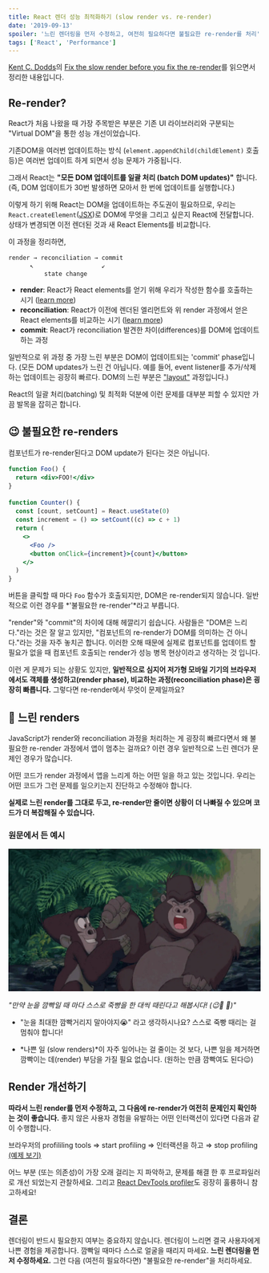 ```yaml
---
title: React 렌더 성능 최적화하기 (slow render vs. re-render)
date: '2019-09-13'
spoiler: '느린 렌더링을 먼저 수정하고, 여전히 필요하다면 불필요한 re-render를 처리'
tags: ['React', 'Performance']
---
```


[Kent C. Dodds](https://kentcdodds.com)의 [Fix the slow render before you fix the re-render](https://kentcdodds.com/blog/fix-the-slow-render-before-you-fix-the-re-render)를 읽으면서 정리한 내용입니다.

## Re-render?

React가 처음 나왔을 때 가장 주목받은 부분은 기존 UI 라이브러리와 구분되는 "Virtual DOM"을 통한 성능 개선이었습니다.

기존DOM을 여러번 업데이트하는 방식 (`element.appendChild(childElement)` 호출 등)은 여러번 업데이트 하게 되면서 성능 문제가 가중됩니다.

그래서 React는 **"모든 DOM 업데이트를 일괄 처리 (batch DOM updates)"** 합니다. (즉, DOM 업데이트가 30번 발생하면 모아서 한 번에 업데이트를 실행합니다.)

이렇게 하기 위해 React는 DOM을 업데이트하는 주도권이 필요하므로, 우리는 `React.createElement`([JSX](https://reactjs.org/docs/introducing-jsx.html))로 DOM에 무엇을 그리고 싶은지 React에 전달합니다. 상태가 변경되면 이전 렌더된 것과 새 React Elements를 비교합니다.

이 과정을 정리하면,

```
render → reconciliation → commit
      ↖                   ↙
          state change
```

- **render**: React가 React elements를 얻기 위해 우리가 작성한 함수를 호출하는 시기 ([learn more](https://kentcdodds.com/blog/what-is-jsx))
- **reconciliation**: React가 이전에 렌더된 엘리먼트와 위 render 과정에서 얻은 React elements를 비교하는 시기 ([learn more](https://ko.reactjs.org/docs/reconciliation.html))
- **commit**: React가 reconciliation 발견한 차이(differences)를 DOM에 업데이트하는 과정

일반적으로 위 과정 중 가장 느린 부분은 DOM이 업데이트되는 'commit' phase입니다. (모든 DOM updates가 느린 건 아닙니다. 예를 들어, event listener를 추가/삭제하는 업데이트는 굉장히 빠르다. DOM의 느린 부분은 ["layout"](https://www.youtube.com/watch?v=3bc71-xzoWA) 과정입니다.)

React의 일괄 처리(batching) 및 최적화 덕분에 이런 문제를 대부분 피할 수 있지만 가끔 발목을 잡히곤 합니다.

## 😉 불필요한 re-renders

컴포넌트가 re-render된다고 DOM update가 된다는 것은 아닙니다.

```jsx
function Foo() {
  return <div>FOO!</div>
}

function Counter() {
  const [count, setCount] = React.useState(0)
  const increment = () => setCount((c) => c + 1)
  return (
    <>
      <Foo />
      <button onClick={increment}>{count}</button>
    </>
  )
}
```

버튼을 클릭할 때 마다 `Foo` 함수가 호출되지만, DOM은 re-render되지 않습니다. 일반적으로 이런 경우를 *'불필요한 re-render'*라고 부릅니다.

"render"와 "commit"의 차이에 대해 헤깔리기 쉽습니다. 사람들은 "DOM은 느리다."라는 것은 잘 알고 있지만, "컴포넌트의 re-render가 DOM를 의미하는 건 아니다."라는 것을 자주 놓치곤 합니다. 이러한 오해 때문에 실제로 컴포넌트를 업데이트 할 필요가 없을 때 컴포넌트 호출되는 render가 성능 병목 현상이라고 생각하는 것 입니다.

이런 게 문제가 되는 상황도 있지만, **일반적으로 심지어 저가형 모바일 기기의 브라우저에서도 객체를 생성하고(render phase), 비교하는 과정(reconciliation phase)은 굉장히 빠릅니다.** 그렇다면 re-render에서 무엇이 문제일까요?

## 🤛 느린 renders

JavaScript가 render와 reconciliation 과정을 처리하는 게 굉장히 빠르다면서 왜 불필요한 re-render 과정에서 앱이 멈추는 걸까요? 이런 경우 일반적으로 느린 렌더가 문제인 경우가 많습니다.

어떤 코드가 render 과정에서 앱을 느리게 하는 어떤 일을 하고 있는 것입니다. 우리는 어떤 코드가 그런 문제를 일으키는지 진단하고 수정해야 합니다.

**실제로 느린 render를 그대로 두고, re-render만 줄이면 상황이 더 나빠질 수 있으며 코드가 더 복잡해질 수 있습니다.**

### 원문에서 든 예시

![](stop-hitting-yourself.webp)

_"만약 눈을 깜빡일 때 마다 스스로 죽빵을 한 대씩 때린다고 해봅시다! (😉🤛 🥴)"_

- "눈을 최대한 깜빡거리지 말아야지😭" 라고 생각하시나요? 스스로 죽빵 때리는 걸 멈춰야 합니다!

- *나쁜 일 (slow renders)*이 자주 일어나는 걸 줄이는 것 보다, 나쁜 일을 제거하면 깜빡이는 데(render) 부담을 가질 필요 없습니다. (원하는 만큼 깜빡여도 된다😉)

## Render 개선하기

**따라서 느린 render를 먼저 수정하고, 그 다음에 re-render가 여전히 문제인지 확인하는 것이 좋습니다.** 좋지 않은 사용자 경험을 유발하는 어떤 인터랙션이 있다면 다음과 같이 수행합니다.

브라우저의 profililing tools ⇒ start profiling ⇒ 인터랙션을 하고 ⇒ stop profiling [(예제 보기)](https://twitter.com/kentcdodds/status/1171158009277403136?ref_src=twsrc%5Etfw%7Ctwcamp%5Etweetembed%7Ctwterm%5E1171158009277403136&ref_url=https%3A%2F%2Fkentcdodds.com%2Fblog%2Ffix-the-slow-render-before-you-fix-the-re-render)

어느 부분 (또는 의존성)이 가장 오래 걸리는 지 파악하고, 문제를 해결 한 후 프로파일러로 개선 되었는지 관찰하세요. 그리고 [React DevTools profiler](https://www.notion.so/hewon/Fix-the-slow-render-before-you-fix-the-re-render-1918bece36e049ebbd5d22e2defcc5cb)도 굉장히 훌륭하니 참고하세요!

## 결론

렌더링이 반드시 필요한지 여부는 중요하지 않습니다. 렌더링이 느리면 결국 사용자에게 나쁜 경험을 제공합니다. 깜빡일 때마다 스스로 얼굴을 때리지 마세요. **느린 렌더링을 먼저 수정하세요.** 그런 다음 (여전히 필요하다면) "불필요한 re-render"을 처리하세요.

